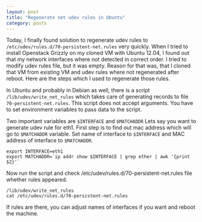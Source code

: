 ```yaml
---
layout: post
title: "Regenerate net udev rules in Ubuntu"
category: posts
---
```


Today, I finally found solution to regenerate udev rules to `/etc/udev/rules.d/70-persistent-net.rules` very quickly.
When I tried to install Openstack Grizzly on my cloned VM with Ubuntu 12.04, I found out that my network interfaces where not detected in correct order. I tried to modify udev rules file, but it was empty. Reason for that was, that I cloned that VM from existing VM and udev rules where not regenerated after reboot. Here are the steps which I used to regenerate those rules.

In Ubuntu and probably in Debian as well, there is a script `/lib/udev/write_net_rules` which takes care of generating records to file `70-persistent-net.rules`.
This script does not accept arguments. You have to set 
environment variables to pass data to the script.

Two important variables are `$INTERFACE` and `$MATCHADDR`
Lets say you want to generate udev rule for eth1. First step is to find out mac address which will go to `$MATCHADDR` variable. Set name of interface to `$INTERFACE` and MAC address of interface to `$MATCHADDR`.

    export INTERFACE=eth1
    export MATCHADDR=`ip addr show $INTERFACE | grep ether | awk '{print $2}'`

Now run the script and check /etc/udev/rules.d/70-persistent-net.rules file whether rules appeared.

    /lib/udev/write_net_rules
    cat /etc/udev/rules.d/70-persistent-net.rules

If rules are there, you can adjust names of interfaces if you want and reboot the machine.
  
